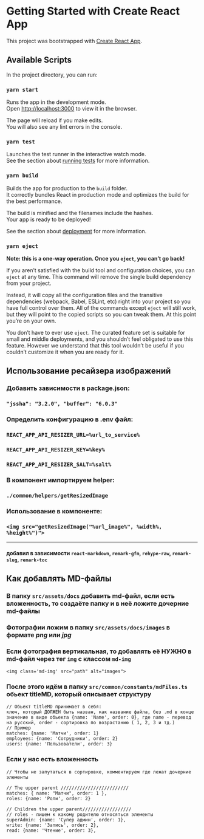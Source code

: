 # Getting Started with Create React App

This project was bootstrapped with [Create React App](https://github.com/facebook/create-react-app).

## Available Scripts

In the project directory, you can run:

### `yarn start`

Runs the app in the development mode.\
Open [http://localhost:3000](http://localhost:3000) to view it in the browser.

The page will reload if you make edits.\
You will also see any lint errors in the console.

### `yarn test`

Launches the test runner in the interactive watch mode.\
See the section about [running tests](https://facebook.github.io/create-react-app/docs/running-tests) for more information.

### `yarn build`

Builds the app for production to the `build` folder.\
It correctly bundles React in production mode and optimizes the build for the best performance.

The build is minified and the filenames include the hashes.\
Your app is ready to be deployed!

See the section about [deployment](https://facebook.github.io/create-react-app/docs/deployment) for more information.

### `yarn eject`

**Note: this is a one-way operation. Once you `eject`, you can’t go back!**

If you aren’t satisfied with the build tool and configuration choices, you can `eject` at any time. This command will remove the single build dependency from your project.

Instead, it will copy all the configuration files and the transitive dependencies (webpack, Babel, ESLint, etc) right into your project so you have full control over them. All of the commands except `eject` will still work, but they will point to the copied scripts so you can tweak them. At this point you’re on your own.

You don’t have to ever use `eject`. The curated feature set is suitable for small and middle deployments, and you shouldn’t feel obligated to use this feature. However we understand that this tool wouldn’t be useful if you couldn’t customize it when you are ready for it.

## Использование ресайзера изображений

### Добавить зависимости в package.json:

### `"jssha": "3.2.0", "buffer": "6.0.3"`

### Определить конфигурацию в .env файл:

### `REACT_APP_API_RESIZER_URL=%url_to_service%`
### `REACT_APP_API_RESIZER_KEY=%key%`
### `REACT_APP_API_RESIZER_SALT=%salt%`

### В компонент импортируем helper:

### `./common/helpers/getResizedImage`

### Использование в компоненте:

### `<img src="getResizedImage("%url_image%", %width%, %height%")">`

---
#### добавил в зависимости `react-markdown`, `remark-gfm`, `rehype-raw`, `remark-slug`, `remark-toc`

## Как добавлять MD-файлы

### В папку `src/assets/docs` добавить md-файл, если есть вложенность, то создаёте папку и в неё ложите дочерние md-файлы

### Фотографии ложим в папку `src/assets/docs/images` в формате *png* или *jpg*

### Если фотография вертикальная, то добавлять её НУЖНО в md-файл через тег `img` с классом `md-img`
    <img class='md-img' src="path" alt="images">   

### После этого идём в папку `src/common/constants/mdFiles.ts` обьект titleMD, который описывает структуру

    // Обьект titleMD принимает в себя: 
    ключ, который ДОЛЖЕН быть назван, как название файла, без .md в конце
    значение в виде обьекта {name: 'Name', order: 0}, где name - перевод на русский, order - сортировка по возрастанию ( 1, 2, 3 и тд.)
    // Пример
    matches: {name: 'Матчи', order: 1}
    employees: {name: 'Сотрудники', order: 2}
    users: {name: 'Пользователи', order: 3}

### Если у нас есть вложенность

    // Чтобы не запутаться в сортировке, комментируем где лежат дочерние элементы

    // The upper parent /////////////////////////
    matches: { name: "Матчи", order: 1 },
    roles: {name: 'Роли', order: 2}

    // Children the upper parent//////////////////
    // roles - пишем к какому родителю относяться элементы
    superAdmin: {name: 'Супер админ', order: 1},
    write: {name: 'Запись', order: 2},
    read: {name: 'Чтение', order: 3},
